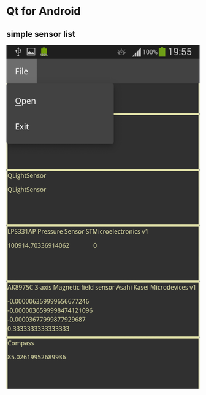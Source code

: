 # Qt for Android

## simple sensor list
 
![**screenshot**](https://raw.githubusercontent.com/Evegen55/android_qt/master/Screenshot_2019-08-03-19-55-27.png)